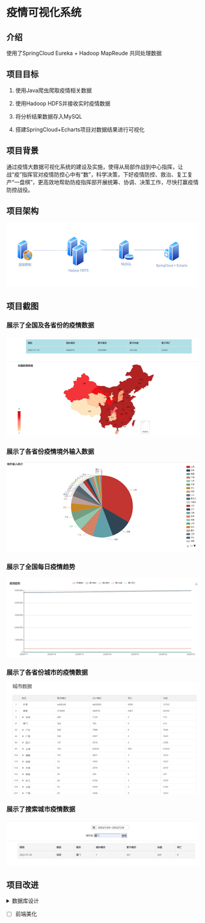 # 疫情可视化系统
## 介绍

使用了SpringCloud Eureka + Hadoop MapReude 共同处理数据

## 项目目标

1. 使用Java爬虫爬取疫情相关数据

2. 使用Hadoop HDFS并接收实时疫情数据

3. 将分析结果数据存入MySQL

4. 搭建SpringCloud+Echarts项目对数据结果进行可视化

## 项目背景

通过疫情大数据可视化系统的建设及实施，使得从局部作战到中心指挥，让战“疫”指挥官对疫情防控心中有“数”，科学决策，下好疫情防控、救治、复工复产“一盘棋”，更高效地帮助防疫指挥部开展统筹、协调、决策工作，尽快打赢疫情防控战役。

## 项目架构

![image-20220821105158012](https://github.com/moyutata/COVID-19/blob/main/_v_images/image-20220821105158012.png)

## 项目截图

### 展示了全国及各省份的疫情数据

![image-20220821105247335](https://github.com/moyutata/COVID-19/blob/main/_v_images/image-20220821105247335.png)

### 展示了各省份疫情境外输入数据

![image-20220821105429053](https://github.com/moyutata/COVID-19/blob/main/_v_images/image-20220821105429053.png)

### 展示了全国每日疫情趋势

![image-20220821105441290](https://github.com/moyutata/COVID-19/blob/main/_v_images/image-20220821105441290.png)

### 展示了各省份城市的疫情数据

![image-20220821105450383](https://github.com/moyutata/COVID-19/blob/main/_v_images/image-20220821105450383.png)

### 展示了搜索城市疫情数据

![image-20220821105505547](https://github.com/moyutata/COVID-19/blob/main/_v_images/image-20220821105505547.png)

## 项目改进

<details>
  <summary>数据库设计</summary>
  1. countryTrend 表无法忽略重复数据插入，可能为键/索引冲突
  2. 主键未使用 '表名_id'
</details>

- [ ] 前端美化
